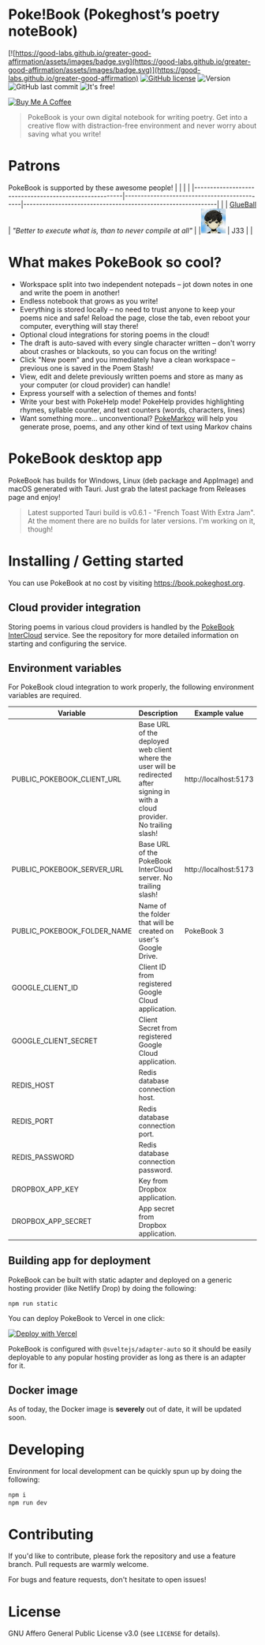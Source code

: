 # Poke!Book (Pokeghost’s poetry noteBook)

[![https://good-labs.github.io/greater-good-affirmation/assets/images/badge.svg](https://good-labs.github.io/greater-good-affirmation/assets/images/badge.svg)](https://good-labs.github.io/greater-good-affirmation)
[![GitHub license](https://img.shields.io/github/license/pokeghosst/pokebook.svg)](https://github.com/pokeghosst/pokebook/blob/main/COPYING)
![Version](https://img.shields.io/github/v/release/pokeghosst/pokebook)
![GitHub last commit](https://img.shields.io/github/last-commit/pokeghosst/pokebook)
![It's free!](https://img.shields.io/badge/price-%240-brightgreen)

<a href="https://www.buymeacoffee.com/pokegh0st" target="_blank"><img src="https://cdn.buymeacoffee.com/buttons/v2/default-yellow.png" alt="Buy Me A Coffee" style="height: 40px !important;" ></a>

> PokeBook is your own digital notebook for writing poetry. Get into a creative flow with distraction-free environment and never worry about saving what you write!

# Patrons

PokeBook is supported by these awesome people!
| | | |
|-------------------------------------------------------|---------------------------------------------|-------------------------------------------------------------|
| | [GlueBall](https://twitter.com/MrThernlund) | _"Better to execute what is, than to never compile at all"_ |
|<img src="./patrons/j33.png" width="50px" alt="J33"/> | J33 | |

# What makes PokeBook so cool?

- Workspace split into two independent notepads – jot down notes in one and write the poem in another!
- Endless notebook that grows as you write!
- Everything is stored locally – no need to trust anyone to keep your poems nice and safe! Reload the page, close the tab, even reboot your computer, everything will stay there!
- Optional cloud integrations for storing poems in the cloud!
- The draft is auto-saved with every single character written – don't worry about crashes or blackouts, so you can focus on the writing!
- Click "New poem" and you immediately have a clean workspace – previous one is saved in the Poem Stash!
- View, edit and delete previously written poems and store as many as your computer (or cloud provider) can handle!
- Express yourself with a selection of themes and fonts!
- Write your best with PokeHelp mode! PokeHelp provides highlighting rhymes, syllable counter, and text counters (words, characters, lines)
- Want something more... unconventional? [PokeMarkov](https://github.com/pokeghosst/pokebook-markov) will help you generate prose, poems, and any other kind of text using Markov chains

# PokeBook desktop app

PokeBook has builds for Windows, Linux (deb package and AppImage) and macOS generated with Tauri. Just grab the latest package from Releases page and enjoy!

> Latest supported Tauri build is v0.6.1 - "French Toast With Extra Jam". At the moment there are no builds for later versions. I'm working on it, though!

# Installing / Getting started

You can use PokeBook at no cost by visiting https://book.pokeghost.org.

## Cloud provider integration

Storing poems in various cloud providers is handled by the [PokeBook InterCloud](https://github.com/pokeghosst/pokebook-intercloud) service. See the repository for more detailed information on starting and configuring the service.

## Environment variables

For PokeBook cloud integration to work properly, the following environment variables are required.

| Variable                    | Description                                                                                                                      | Example value         |
| --------------------------- | -------------------------------------------------------------------------------------------------------------------------------- | --------------------- |
| PUBLIC_POKEBOOK_CLIENT_URL  | Base URL of the deployed web client where the user will be redirected after signing in with a cloud provider. No trailing slash! | http://localhost:5173 |
| PUBLIC_POKEBOOK_SERVER_URL  | Base URL of the PokeBook InterCloud server. No trailing slash!                                                                   | http://localhost:5173 |
| PUBLIC_POKEBOOK_FOLDER_NAME | Name of the folder that will be created on user's Google Drive.                                                                  | PokeBook 3            |
| GOOGLE_CLIENT_ID            | Client ID from registered Google Cloud application.                                                                              |                       |
| GOOGLE_CLIENT_SECRET        | Client Secret from registered Google Cloud application.                                                                          |                       |
| REDIS_HOST                  | Redis database connection host.                                                                                                  |                       |
| REDIS_PORT                  | Redis database connection port.                                                                                                  |                       |
| REDIS_PASSWORD              | Redis database connection password.                                                                                              |                       |
| DROPBOX_APP_KEY             | Key from Dropbox application.                                                                                                    |                       |
| DROPBOX_APP_SECRET          | App secret from Dropbox application.                                                                                             |                       |

## Building app for deployment

PokeBook can be built with static adapter and deployed on a generic hosting provider (like Netlify Drop) by doing the following:

```
npm run static
```

You can deploy PokeBook to Vercel in one click:

[![Deploy with Vercel](https://vercel.com/button)](https://vercel.com/new/clone?repository-url=https%3A%2F%2Fgithub.com%2Fpokeghosst%2Fpokebook&env=PUBLIC_POKEBOOK_CLIENT_URL,PUBLIC_POKEBOOK_SERVER_URL,PUBLIC_POKEBOOK_FOLDER_NAME,GOOGLE_CLIENT_ID,GOOGLE_CLIENT_SECRET,REDIS_HOST,REDIS_PORT,REDIS_PASSWORD,DROPBOX_APP_KEY,DROPBOX_APP_SECRET&demo-title=PokeBook%203&demo-description=An%20endearing%20digital%20notebook%20for%20writing%20poetry.&demo-url=https%3A%2F%2Fbook3.pokeghost.org%2F)

PokeBook is configured with `@sveltejs/adapter-auto` so it should be easily deployable to any popular hosting provider as long as there is an adapter for it.

## Docker image

As of today, the Docker image is **severely** out of date, it will be updated soon.

# Developing

Environment for local development can be quickly spun up by doing the following:

```
npm i
npm run dev
```

# Contributing

If you'd like to contribute, please fork the repository and use a feature branch. Pull requests are warmly welcome.

For bugs and feature requests, don't hesitate to open issues!

# License

GNU Affero General Public License v3.0 (see `LICENSE` for details).
